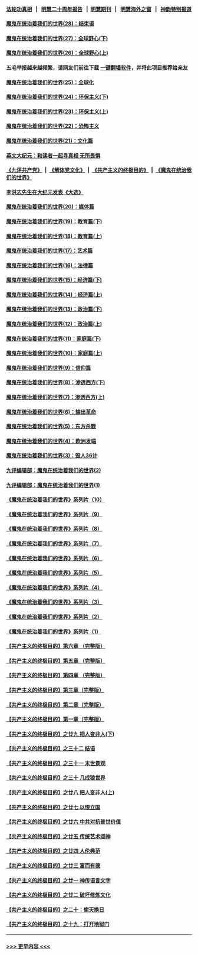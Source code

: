 #### [法轮功真相](https://github.com/gfw-breaker/truth/blob/master/README.md?t=0) &nbsp;&nbsp;|&nbsp;&nbsp; [明慧二十周年报告](https://github.com/gfw-breaker/mh-reports/blob/master/README.md?t=0) &nbsp;&nbsp;|&nbsp;&nbsp;[明慧期刊](https://github.com/gfw-breaker/mh-qikan) &nbsp;&nbsp;|&nbsp;&nbsp; [明慧海外之窗](https://github.com/gfw-breaker/mh-news/blob/master/README.md?t=0) &nbsp;&nbsp;|&nbsp;&nbsp; [神韵特别报道](https://github.com/gfw-breaker/mh-news/blob/master/shenyun.md?t=0)
#### [魔鬼在统治着我们的世界(28)：结束语](../pages/nsc422/n10936246.md?t=06132252) 
#### [魔鬼在统治着我们的世界(27)：全球野心(下)](../pages/nsc422/n10928319.md?t=06132252) 
#### [魔鬼在统治着我们的世界(26)：全球野心(上)](../pages/nsc422/n10900318.md?t=06132252) 
#### 五毛举报越来越频繁，请网友们前往下载 [一键翻墙软件](https://github.com/gfw-breaker/ssr-accounts)，并将此项目推荐给亲友
#### [魔鬼在统治着我们的世界(25)：全球化](../pages/nsc422/n10788205.md?t=06132252) 
#### [魔鬼在统治着我们的世界(24)：环保主义(下)](../pages/nsc422/n10695307.md?t=06132252) 
#### [魔鬼在统治着我们的世界(23)：环保主义(上)](../pages/nsc422/n10688613.md?t=06132252) 
#### [魔鬼在统治着我们的世界(22)：恐怖主义](../pages/nsc422/n10614727.md?t=06132252) 
#### [魔鬼在统治着我们的世界(21)：文化篇](../pages/nsc422/n10597706.md?t=06132252) 
#### [英文大纪元：和读者一起寻真相 无所畏惧](../pages/nsc422/n12542027.md?t=06132252) 
#### [《九评共产党》](https://github.com/begood0513/9ping.md/blob/master/README.md) &nbsp;|&nbsp; [《解体党文化》](../../../../jtdwh.md/blob/master/README.md)  &nbsp;|&nbsp; [《共产主义的终极目的》](../../../../gczydzjmd.md/blob/master/README.md) &nbsp;|&nbsp; [《魔鬼在统治我们的世界》](../../../../mgztzwmdsj.md/blob/master/README.md) 
#### [李洪志先生在大纪元发表《大选》](../pages/nsc422/n12534746.md?t=06132252) 
#### [魔鬼在统治着我们的世界(20)：媒体篇](../pages/nsc422/n10586579.md?t=06132252) 
#### [魔鬼在统治着我们的世界(19)：教育篇(下)](../pages/nsc422/n10564808.md?t=06132252) 
#### [魔鬼在统治着我们的世界(18)：教育篇(上)](../pages/nsc422/n10526970.md?t=06132252) 
#### [魔鬼在统治着我们的世界(17)：艺术篇](../pages/nsc422/n10499093.md?t=06132252) 
#### [魔鬼在统治着我们的世界(16)：法律篇](../pages/nsc422/n10485969.md?t=06132252) 
#### [魔鬼在统治着我们的世界(15)：经济篇(下)](../pages/nsc422/n10469975.md?t=06132252) 
#### [魔鬼在统治着我们的世界(14)：经济篇(上)](../pages/nsc422/n10457370.md?t=06132252) 
#### [魔鬼在统治着我们的世界(13)：政治篇(下)](../pages/nsc422/n10448270.md?t=06132252) 
#### [魔鬼在统治着我们的世界(12)：政治篇(上)](../pages/nsc422/n10444576.md?t=06132252) 
#### [魔鬼在统治着我们的世界(11)：家庭篇(下)](../pages/nsc422/n10440961.md?t=06132252) 
#### [魔鬼在统治着我们的世界(10)：家庭篇(上)](../pages/nsc422/n10435448.md?t=06132252) 
#### [魔鬼在统治着我们的世界(9)：信仰篇](../pages/nsc422/n10432159.md?t=06132252) 
#### [魔鬼在统治着我们的世界(8)：渗透西方(下)](../pages/nsc422/n10429603.md?t=06132252) 
#### [魔鬼在统治着我们的世界(7)：渗透西方(上)](../pages/nsc422/n10426013.md?t=06132252) 
#### [魔鬼在统治着我们的世界(6)：输出革命](../pages/nsc422/n10421536.md?t=06132252) 
#### [魔鬼在统治着我们的世界(5)：东方杀戮](../pages/nsc422/n10417707.md?t=06132252) 
#### [魔鬼在统治着我们的世界(4)：欧洲发端](../pages/nsc422/n10414890.md?t=06132252) 
#### [魔鬼在统治着我们的世界(3)：毁人36计](../pages/nsc422/n10411583.md?t=06132252) 
#### [九评编辑部：魔鬼在统治着我们的世界(2)](../pages/nsc422/n10410036.md?t=06132252) 
#### [九评编辑部：魔鬼在统治着我们的世界(1)](../pages/nsc422/n10406825.md?t=06132252) 
#### [《魔鬼在统治着我们的世界》系列片（10）](../pages/nsc422/n12292670.md?t=06132252) 
#### [《魔鬼在统治着我们的世界》系列片（9）](../pages/nsc422/n12290859.md?t=06132252) 
#### [《魔鬼在统治着我们的世界》系列片（8）](../pages/nsc422/n12287445.md?t=06132252) 
#### [《魔鬼在统治着我们的世界》系列片（7）](../pages/nsc422/n12283425.md?t=06132252) 
#### [《魔鬼在统治着我们的世界》系列片（6）](../pages/nsc422/n12282314.md?t=06132252) 
#### [《魔鬼在统治着我们的世界》系列片（5）](../pages/nsc422/n12281419.md?t=06132252) 
#### [《魔鬼在统治着我们的世界》系列片（4）](../pages/nsc422/n12274024.md?t=06132252) 
#### [《魔鬼在统治着我们的世界》系列片（3）](../pages/nsc422/n12271322.md?t=06132252) 
#### [《魔鬼在统治着我们的世界》系列片（2）](../pages/nsc422/n12269049.md?t=06132252) 
#### [《魔鬼在统治着我们的世界》系列片（1）](../pages/nsc422/n12267575.md?t=06132252) 
#### [【共产主义的终极目的】第六章 （完整版）](../pages/nsc422/n11428913.md?t=06132252) 
#### [【共产主义的终极目的】第五章 （完整版）](../pages/nsc422/n11428912.md?t=06132252) 
#### [【共产主义的终极目的】第四章 （完整版）](../pages/nsc422/n11428907.md?t=06132252) 
#### [【共产主义的终极目的】第三章（完整版）](../pages/nsc422/n11428848.md?t=06132252) 
#### [【共产主义的终极目的】第二章（完整版）](../pages/nsc422/n11428831.md?t=06132252) 
#### [【共产主义的终极目的】第一章（完整版）](../pages/nsc422/n11417651.md?t=06132252) 
#### [【共产主义的终极目的】之廿九 把人变非人(下)](../pages/nsc422/n11344140.md?t=06132252) 
#### [【共产主义的终极目的】之三十二 结语](../pages/nsc422/n11360535.md?t=06132252) 
#### [【共产主义的终极目的】之三十一 末世景观](../pages/nsc422/n11351129.md?t=06132252) 
#### [【共产主义的终极目的】之三十 几成狼世界](../pages/nsc422/n11348280.md?t=06132252) 
#### [【共产主义的终极目的】之廿八 把人变非人(上)](../pages/nsc422/n11340492.md?t=06132252) 
#### [【共产主义的终极目的】之廿七 以恨立国](../pages/nsc422/n11336944.md?t=06132252) 
#### [【共产主义的终极目的】之廿六 中共对抗普世价值](../pages/nsc422/n11324785.md?t=06132252) 
#### [【共产主义的终极目的】之廿五 传统艺术颂神](../pages/nsc422/n11296396.md?t=06132252) 
#### [【共产主义的终极目的】之廿四 人伦典范](../pages/nsc422/n11296397.md?t=06132252) 
#### [【共产主义的终极目的】之廿三 富而有德](../pages/nsc422/n11283598.md?t=06132252) 
#### [【共产主义的终极目的】之廿一 神传语言文字](../pages/nsc422/n11263265.md?t=06132252) 
#### [【共产主义的终极目的】之廿二 破坏修炼文化](../pages/nsc422/n11245728.md?t=06132252) 
#### [【共产主义的终极目的】之二十：偷天换日](../pages/nsc422/n11238846.md?t=06132252) 
#### [【共产主义的终极目的】之十九：打开地狱门](../pages/nsc422/n11206376.md?t=06132252) 

----
#### [ >>> 更早内容 <<< ](../indexes/nsc422-earlier.md)

